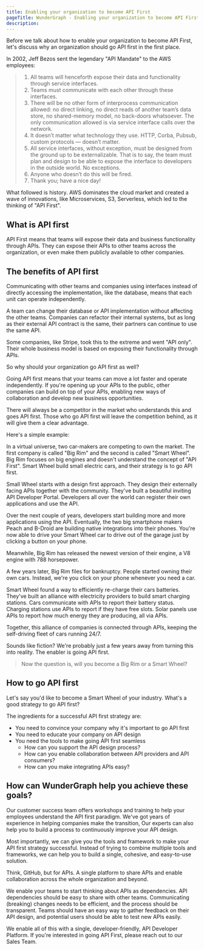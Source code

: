 ```yaml
---
title: Enabling your organization to become API First
pageTitle: WunderGraph - Enabling your organization to become API First
description:
---
```


Before we talk about how to enable your organization to become API First,
let's discuss why an organization should go API first in the first place.

In 2002, Jeff Bezos sent the legendary "API Mandate" to the AWS employees:

> 1. All teams will henceforth expose their data and functionality through service interfaces.
> 2. Teams must communicate with each other through these interfaces.
> 3. There will be no other form of interprocess communication allowed: no direct linking, no direct reads of another team’s data store, no shared-memory model, no back-doors whatsoever. The only communication allowed is via service interface calls over the network.
> 4. It doesn’t matter what technology they use. HTTP, Corba, Pubsub, custom protocols — doesn’t matter.
> 5. All service interfaces, without exception, must be designed from the ground up to be externalizable. That is to say, the team must plan and design to be able to expose the interface to developers in the outside world. No exceptions.
> 6. Anyone who doesn’t do this will be fired.
> 7. Thank you; have a nice day!

What followed is history. AWS dominates the cloud market and created a wave of innovations,
like Microservices, S3, Serverless, which led to the thinking of "API First".

## What is API first

API First means that teams will expose their data and business functionality through APIs.
They can expose their APIs to other teams across the organization,
or even make them publicly available to other companies.

## The benefits of API first

Communicating with other teams and companies using interfaces instead of directly accessing the implementation,
like the database, means that each unit can operate independently.

A team can change their database or API implementation without affecting the other teams.
Companies can refactor their internal systems,
but as long as their external API contract is the same,
their partners can continue to use the same API.

Some companies, like Stripe, took this to the extreme and went "API only".
Their whole business model is based on exposing their functionality through APIs.

So why should your organization go API first as well?

Going API first means that your teams can move a lot faster and operate independently.
If you're opening up your APIs to the public,
other companies can build on top of your APIs,
enabling new ways of collaboration and develop new business opportunities.

There will always be a competitor in the market who understands this and goes API first.
Those who go API first will leave the competition behind,
as it will give them a clear advantage.

Here's a simple example:

In a virtual universe, two car-makers are competing to own the market.
The first company is called "Big Rim" and the second is called "Smart Wheel".
Big Rim focuses on big engines and doesn't understand the concept of "API First".
Smart Wheel build small electric cars, and their strategy is to go API first.

Small Wheel starts with a design first approach.
They design their externally facing APIs together with the community.
They've built a beautiful inviting API Developer Portal.
Developers all over the world can register their own applications and use the API.

Over the next couple of years,
developers start building more and more applications using the API.
Eventually, the two big smartphone makers Peach and B-Droid are building native integrations into their phones.
You're now able to drive your Smart Wheel car to drive out of the garage just by clicking a button on your phone.

Meanwhile, Big Rim has released the newest version of their engine,
a V8 engine with 788 horsepower.

A few years later, Big Rim files for bankruptcy.
People started owning their own cars.
Instead, we're you click on your phone whenever you need a car.

Smart Wheel found a way to efficiently re-charge their cars batteries.
They've built an alliance with electricity providers to build smart charging stations.
Cars communicate with APIs to report their battery status.
Charging stations use APIs to report if they have free slots.
Solar panels use APIs to report how much energy they are producing,
all via APIs.

Together, this alliance of companies is connected through APIs,
keeping the self-driving fleet of cars running 24/7.

Sounds like fiction? We're probably just a few years away from turning this into reality.
The enabler is going API first.

> Now the question is, will you become a Big Rim or a Smart Wheel?

## How to go API first

Let's say you'd like to become a Smart Wheel of your industry.
What's a good strategy to go API first?

The ingredients for a successful API first strategy are:

- You need to convince your company why it's important to go API first
- You need to educate your company on API design
- You need the tools to make going API first seamless
  - How can you support the API design process?
  - How can you enable collaboration between API providers and API consumers?
  - How can you make integrating APIs easy?

## How can WunderGraph help you achieve these goals?

Our customer success team offers workshops and training to help your employees understand the API first paradigm.
We've got years of experience in helping companies make the transition,
Our experts can also help you to build a process to continuously improve your API design.

Most importantly, we can give you the tools and framework to make your API first strategy successful.
Instead of trying to combine multiple tools and frameworks,
we can help you to build a single, cohesive, and easy-to-use solution.

Think, GitHub, but for APIs.
A single platform to share APIs and enable collaboration across the whole organization and beyond.

We enable your teams to start thinking about APIs as dependencies.
API dependencies should be easy to share with other teams.
Communicating (breaking) changes needs to be efficient,
and the process should be transparent.
Teams should have an easy way to gather feedback on their API design,
and potential users should be able to test new APIs easily.

We enable all of this with a single, developer-friendly, API Developer Platform.
If you're interested in going API First, please reach out to our Sales Team.
